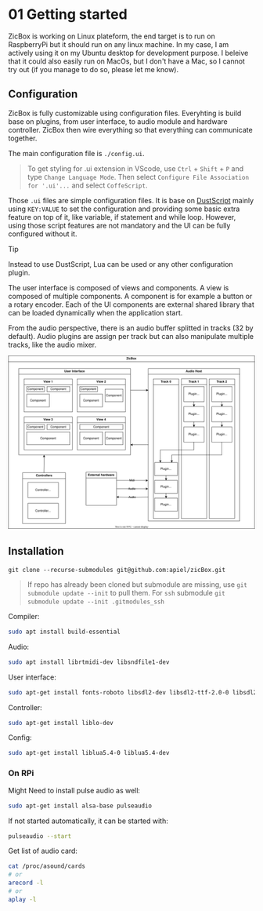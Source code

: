 # 01 Getting started

ZicBox is working on Linux plateform, the end target is to run on RaspberryPi but it should run on any linux machine. In my case, I am actively using it on my Ubuntu desktop for development purpose. I beleive that it could also easily run on MacOs, but I don't have a Mac, so I cannot try out (if you manage to do so, please let me know).

## Configuration

ZicBox is fully customizable using configuration files. Everyhting is build base on plugins, from user interface, to audio module and hardware controller. ZicBox then wire everything so that everything can communicate together.

The main configuration file is `./config.ui`.

> To get styling for .ui extension in VScode, use `Ctrl` + `Shift` + `P` and type `Change Language Mode`. Then select `Configure File Association for '.ui'...` and select `CoffeScript`.

Those `.ui` files are simple configuration files. It is base on [DustScript](https://github.com/apiel/dustscript) mainly using `KEY:VALUE` to set the configuration and providing some basic extra feature on top of it, like variable, if statement and while loop. However, using those script features are not mandatory and the UI can be fully configured without it.

> [!TIP]
> Instead to use DustScript, Lua can be used or any other configuration plugin.

The user interface is composed of views and components. A view is composed of multiple components. A component is for example a button or a rotary encoder. Each of the UI components are external shared library that can be loaded dynamically when the application start.

From the audio perspective, there is an audio buffer splitted in tracks (32 by default). Audio plugins are assign per track but can also manipulate multiple tracks, like the audio mixer.

<img src="https://raw.githubusercontent.com/apiel/zicBox/main/zicbox.drawio.svg" />

## Installation

```ssh
git clone --recurse-submodules git@github.com:apiel/zicBox.git
```

> If repo has already been cloned but submodule are missing, use `git submodule update --init` to pull them.
> For `ssh` submodule `git submodule update --init .gitmodules_ssh`

Compiler:
```sh
sudo apt install build-essential
```

Audio:

```sh
sudo apt install librtmidi-dev libsndfile1-dev
```

User interface:

```sh
sudo apt-get install fonts-roboto libsdl2-dev libsdl2-ttf-2.0-0 libsdl2-ttf-dev
```

Controller:

```sh
sudo apt-get install liblo-dev
```

Config:

```sh
sudo apt-get install liblua5.4-0 liblua5.4-dev
```


### On RPi

Might Need to install pulse audio as well:

```sh
sudo apt-get install alsa-base pulseaudio
```

If not started automatically, it can be started with:

```sh
pulseaudio --start
```

Get list of audio card:

```sh
cat /proc/asound/cards
# or
arecord -l
# or
aplay -l
```
